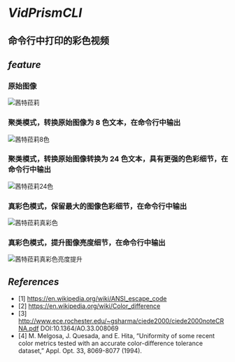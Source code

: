 # ***VidPrismCLI***
命令行中打印的彩色视频
---
## ***feature***
### 原始图像
![茜特菈莉](https://github.com/user-attachments/assets/6dc1ada8-ea23-495c-ad98-14bdb23dfe9e)
### 聚类模式，转换原始图像为 8 色文本，在命令行中输出
![茜特菈莉8色](https://github.com/user-attachments/assets/53b3ee6e-afdf-4099-80cd-9d4af54aa31f)
### 聚类模式，转换原始图像转换为 24 色文本，具有更强的色彩细节，在命令行中输出
![茜特菈莉24色](https://github.com/user-attachments/assets/863f2b0b-3655-4b9b-a4a1-4399e3993ef9)
### 真彩色模式，保留最大的图像色彩细节，在命令行中输出
![茜特菈莉真彩色](https://github.com/user-attachments/assets/2519fadc-6d0f-4d4c-92ef-7f7dea7304b5)
### 真彩色模式，提升图像亮度细节，在命令行中输出
![茜特菈莉真彩色亮度提升](https://github.com/user-attachments/assets/d11402c3-8065-464b-b9d1-a89dd1ab3b4d)
## ***References***
- [1] https://en.wikipedia.org/wiki/ANSI_escape_code
- [2] https://en.wikipedia.org/wiki/Color_difference
- [3] http://www.ece.rochester.edu/~gsharma/ciede2000/ciede2000noteCRNA.pdf DOI:10.1364/AO.33.008069
- [4] M. Melgosa, J. Quesada, and E. Hita, “Uniformity of some recent color metrics tested with an accurate color-difference tolerance dataset,” Appl. Opt. 33, 8069-8077 (1994).
